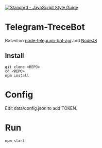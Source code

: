 [![Standard - JavaScript Style Guide](https://img.shields.io/badge/code%20style-standard-brightgreen.svg)](http://standardjs.com/)

# Telegram-TreceBot
Based on [node-telegram-bot-api](https://github.com/yagop/node-telegram-bot-api) and [NodeJS](https://nodejs.org)

## Install
```
git clone <REPO>
cd <REPO>
npm install
```

# Config
Edit data/config.json to add TOKEN.

# Run
```
npm start
```
